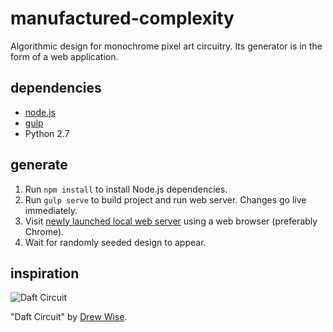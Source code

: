 # manufactured-complexity

Algorithmic design for monochrome pixel art circuitry. Its generator is in the form of a web application.

## dependencies

* [node.js](http://nodejs.org/)
* [gulp](http://gulpjs.com/)
* Python 2.7

## generate

1. Run `npm install` to install Node.js dependencies.
2. Run `gulp serve` to build project and run web server. Changes go live immediately.
3. Visit [newly launched local web server](http://localhost:2000) using a web browser (preferably Chrome).
4. Wait for randomly seeded design to appear.

## inspiration

![Daft Circuit](http://i.imgur.com/Sw8faHy.gif)

"Daft Circuit" by [Drew Wise](http://www.drewwise.com).
